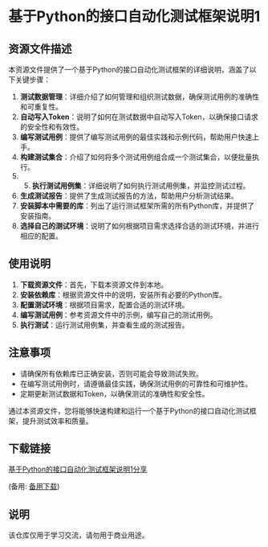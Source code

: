 # 基于Python的接口自动化测试框架说明1

## 资源文件描述

本资源文件提供了一个基于Python的接口自动化测试框架的详细说明，涵盖了以下关键步骤：

1. **测试数据管理**：详细介绍了如何管理和组织测试数据，确保测试用例的准确性和可重复性。
2. **自动写入Token**：说明了如何在测试数据中自动写入Token，以确保接口请求的安全性和有效性。
3. **编写测试用例**：提供了编写测试用例的最佳实践和示例代码，帮助用户快速上手。
4. **构建测试集合**：介绍了如何将多个测试用例组合成一个测试集合，以便批量执行。
5. 5. **执行测试用例集**：详细说明了如何执行测试用例集，并监控测试过程。
6. **生成测试报告**：提供了生成测试报告的方法，帮助用户分析测试结果。
7. **安装脚本中需要的库**：列出了运行测试框架所需的所有Python库，并提供了安装指南。
8. **选择自己的测试环境**：说明了如何根据项目需求选择合适的测试环境，并进行相应的配置。

## 使用说明

1. **下载资源文件**：首先，下载本资源文件到本地。
2. **安装依赖库**：根据资源文件中的说明，安装所有必要的Python库。
3. **配置测试环境**：根据项目需求，配置合适的测试环境。
4. **编写测试用例**：参考资源文件中的示例，编写自己的测试用例。
5. **执行测试**：运行测试用例集，并查看生成的测试报告。

## 注意事项

- 请确保所有依赖库已正确安装，否则可能会导致测试失败。
- 在编写测试用例时，请遵循最佳实践，确保测试用例的可靠性和可维护性。
- 定期更新测试数据和Token，以确保测试的准确性和安全性。

通过本资源文件，您将能够快速构建和运行一个基于Python的接口自动化测试框架，提升测试效率和质量。

## 下载链接
[基于Python的接口自动化测试框架说明1分享](https://pan.quark.cn/s/5f717805ece6) 

(备用: [备用下载](https://pan.baidu.com/s/1UATX7b_7HBLr99mwQgFgLQ?pwd=1234))

## 说明

该仓库仅用于学习交流，请勿用于商业用途。
